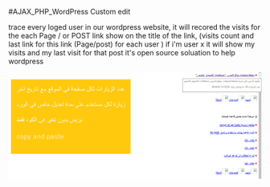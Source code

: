 #AJAX_PHP_WordPress Custom edit

trace every loged user in our wordpress website, it will recored the visits for the each Page / or POST link 
show on the title of the link, (visits count and last link for this link (Page/post) for each user ) if i'm user x it will 
show my visits and my last visit for that post it's open source soluation to help wordpress 

<img src="x.png">
